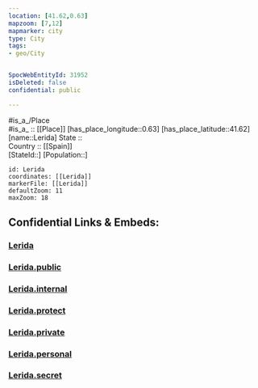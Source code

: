 ```yaml
---
location: [41.62,0.63] 
mapzoom: [7,12] 
mapmarker: city 
type: City
tags:
- geo/City


SpocWebEntityId: 31952
isDeleted: false
confidential: public

---
```

#is_a_/Place  
#is_a_ :: [[Place]] 
[has_place_longitude::0.63] 
[has_place_latitude::41.62] 
[name::Lerida] 
State ::  
Country :: [[Spain]]  
[StateId::] 
[Population::] 



```leaflet
id: Lerida
coordinates: [[Lerida]] 
markerFile: [[Lerida]] 
defaultZoom: 11 
maxZoom: 18
```


## Confidential Links & Embeds: 

### [Lerida](/_Standards/Earth/Continent/Europe/Europe~South/Spain/Provinces~Spain/Catalunya/counties~Cataluña/Lérida.Province/cities~Lleida/Lerida.md) 

### [Lerida.public](/_public/Earth/Continent/Europe/Europe~South/Spain/Provinces~Spain/Catalunya/counties~Cataluña/Lérida.Province/cities~Lleida/Lerida.public.md) 

### [Lerida.internal](/_internal/Earth/Continent/Europe/Europe~South/Spain/Provinces~Spain/Catalunya/counties~Cataluña/Lérida.Province/cities~Lleida/Lerida.internal.md) 

### [Lerida.protect](/_protect/Earth/Continent/Europe/Europe~South/Spain/Provinces~Spain/Catalunya/counties~Cataluña/Lérida.Province/cities~Lleida/Lerida.protect.md) 

### [Lerida.private](/_private/Earth/Continent/Europe/Europe~South/Spain/Provinces~Spain/Catalunya/counties~Cataluña/Lérida.Province/cities~Lleida/Lerida.private.md) 

### [Lerida.personal](/_personal/Earth/Continent/Europe/Europe~South/Spain/Provinces~Spain/Catalunya/counties~Cataluña/Lérida.Province/cities~Lleida/Lerida.personal.md) 

### [Lerida.secret](/_secret/Earth/Continent/Europe/Europe~South/Spain/Provinces~Spain/Catalunya/counties~Cataluña/Lérida.Province/cities~Lleida/Lerida.secret.md)

